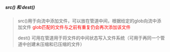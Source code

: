 ##### src() 和 dest()

> src()用于向流中添加文件，可以放在管道中间，根据给定的glob向流中添加文件 <font color=red>glob匹配的文件与之前有重复仍会再次添加该文件</font>
>
> dest() 可用在管道用于将文件的中间状态写入文件系统（可用于再同一个管道中创建未压缩和已压缩的文件）


